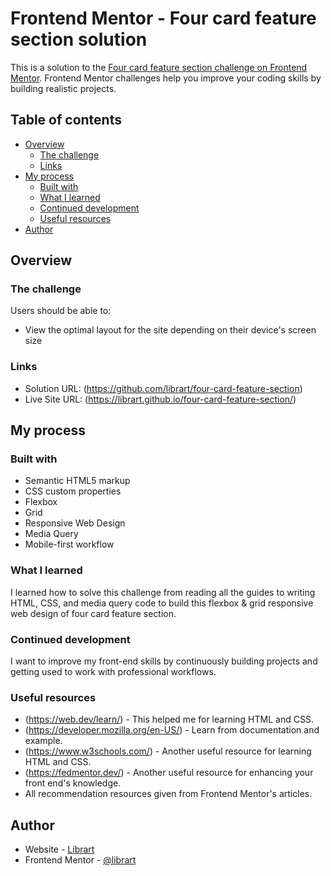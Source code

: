 # Frontend Mentor - Four card feature section solution

This is a solution to the [Four card feature section challenge on Frontend Mentor](https://www.frontendmentor.io/challenges/four-card-feature-section-weK1eFYK). Frontend Mentor challenges help you improve your coding skills by building realistic projects.

## Table of contents

- [Overview](#overview)
  - [The challenge](#the-challenge)
  - [Links](#links)
- [My process](#my-process)
  - [Built with](#built-with)
  - [What I learned](#what-i-learned)
  - [Continued development](#continued-development)
  - [Useful resources](#useful-resources)
- [Author](#author)

## Overview

### The challenge

Users should be able to:

- View the optimal layout for the site depending on their device's screen size

### Links

- Solution URL: (https://github.com/librart/four-card-feature-section)
- Live Site URL: (https://librart.github.io/four-card-feature-section/)

## My process

### Built with

- Semantic HTML5 markup
- CSS custom properties
- Flexbox
- Grid
- Responsive Web Design
- Media Query
- Mobile-first workflow

### What I learned

I learned how to solve this challenge from reading all the guides to writing HTML, CSS, and media query code to build this flexbox & grid responsive web design of four card feature section.

### Continued development

I want to improve my front-end skills by continuously building projects and getting used to work with professional workflows.

### Useful resources

- (https://web.dev/learn/) - This helped me for learning HTML and CSS.
- (https://developer.mozilla.org/en-US/) - Learn from documentation and example.
- (https://www.w3schools.com/) - Another useful resource for learning HTML and CSS.
- (https://fedmentor.dev/) - Another useful resource for enhancing your front end's knowledge.
- All recommendation resources given from Frontend Mentor's articles.

## Author

- Website - [Librart](https://librart.github.io/)
- Frontend Mentor - [@librart](https://www.frontendmentor.io/profile/librart)
